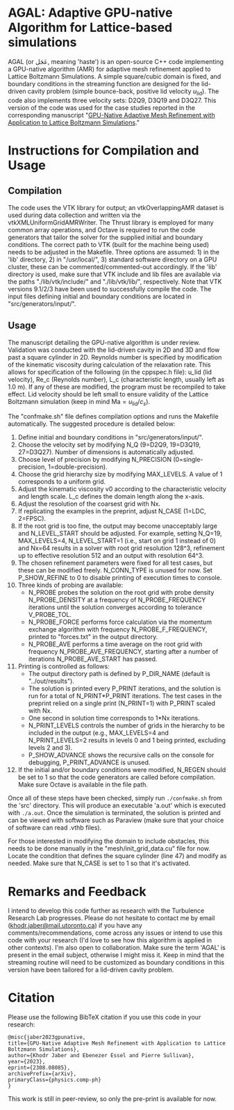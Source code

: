 # AGAL: Adaptive GPU-native Algorithm for Lattice-based simulations
AGAL (or عَجَل, meaning 'haste') is an open-source C++ code implementing a GPU-native algorithm (AMR) for adaptive mesh refinement applied to Lattice Boltzmann Simulations. A simple square/cubic domain is fixed, and boundary conditions in the streaming function are designed for the lid-driven cavity problem (simple bounce-back, positive lid velocity $u_{\text{lid}}$). The code also implements three velocity sets: D2Q9, D3Q19 and D3Q27. This version of the code was used for the case studies reported in the corresponding manuscript "[GPU-Native Adaptive Mesh Refinement with Application to Lattice Boltzmann Simulations](https://arxiv.org/abs/2308.08085)." 

# Instructions for Compilation and Usage

## Compilation

The code uses the VTK library for output; an vtkOverlappingAMR dataset is used during data collection and written via the vtkXMLUniformGridAMRWriter. The Thrust library is employed for many common array operations, and Octave is required to run the code generators that tailor the solver for the supplied initial and boundary conditions. The correct path to VTK (built for the machine being used) needs to be adjusted in the Makefile. Three options are assumed: 1) in the 'lib' directory, 2) in "/usr/local/", 3) standard software directory on a GPU cluster, these can be commented/commented-out accordingly. If the 'lib' directory is used, make sure that VTK include and lib files are available via the paths "./lib/vtk/include/" and "./lib/vtk/lib/", respectively. Note that VTK versions 9.1/2/3 have been used to successfully compile the code. The input files defining initial and boundary conditions are located in "src/generators/input/".

## Usage

The manuscript detailing the GPU-native algorithm is under review. Validation was conducted with the lid-driven cavity in 2D and 3D and flow past a square cylinder in 2D. Reynolds number is specified by modification of the kinematic viscosity during calculation of the relaxation rate. This allows for specification of the following (in the cppspec.h file): u_lid (lid velocity), Re_c (Reynolds number), L_c (characteristic length, usually left as 1.0 m). If any of these are modified, the program must be recompiled to take effect. Lid velocity should be left small to ensure validity of the Lattice Boltzmann simulation (keep in mind $\text{Ma} = u_{\text{lid}} / c_s$).

The "confmake.sh" file defines compilation options and runs the Makefile automatically. The suggested procedure is detailed below:
1. Define initial and boundary conditions in "src/generators/input/".
2. Choose the velocity set by modifying N_Q (9=D2Q9, 19=D3Q19, 27=D3Q27). Number of dimensions is automatically adjusted.
3. Choose level of precision by modifying N_PRECISION (0=single-precision, 1=double-precision).
4. Choose the grid hierarchy size by modifying MAX_LEVELS. A value of 1 corresponds to a uniform grid.
5. Adjust the kinematic viscosity v0 according to the characteristic velocity and length scale. L_c defines the domain length along the x-axis.
6. Adjust the resolution of the coarsest grid with Nx.
7. If replicating the examples in the preprint, adjust N_CASE (1=LDC, 2=FPSC).
8. If the root grid is too fine, the output may become unacceptably large and N_LEVEL_START should be adjusted. For example, setting N_Q=19, MAX_LEVELS=4, N_LEVEL_START=1 (i.e., start on grid 1 instead of 0) and Nx=64 results in a solver with root grid resolution 128^3, refinement up to effective resolution 512 and an output with resolution 64^3.
9. The chosen refinement parameters were fixed for all test cases, but these can be modified freely. N_CONN_TYPE is unused for now. Set P_SHOW_REFINE to 0 to disable printing of execution times to console.
10. Three kinds of probing are available:
    - N_PROBE probes the solution on the root grid with probe density N_PROBE_DENSITY at a frequency of N_PROBE_FREQUENCY iterations until the solution converges according to tolerance V_PROBE_TOL.
    - N_PROBE_FORCE performs force calculation via the momentum exchange algorithm with frequency N_PROBE_F_FREQUENCY, printed to "forces.txt" in the output directory.
    - N_PROBE_AVE performs a time average on the root grid with frequency N_PROBE_AVE_FREQUENCY, starting after a number of iterations N_PROBE_AVE_START has passed.
11. Printing is controlled as follows:
    - The output directory path is defined by P_DIR_NAME (default is "../out/results").
    - The solution is printed every P_PRINT iterations, and the solution is run for a total of N_PRINT\*P_PRINT iterations. The test cases in the preprint relied on a single print (N_PRINT=1) with P_PRINT scaled with Nx. 
    - One second in solution time corresponds to 1\*Nx iterations.
    - N_PRINT_LEVELS controls the number of grids in the hierarchy to be included in the output (e.g., MAX_LEVELS=4 and N_PRINT_LEVELS=2 results in levels 0 and 1 being printed, excluding levels 2 and 3).
    - P_SHOW_ADVANCE shows the recursive calls on the console for debugging, P_PRINT_ADVANCE is unused.
12. If the initial and/or boundary conditions were modified, N_REGEN should be set to 1 so that the code generators are called before compilation. Make sure Octave is available in the file path.

Once all of these steps have been checked, simply run `./confmake.sh` from the 'src' directory. This will produce an executable 'a.out' which is executed with `./a.out`. Once the simulation is terminated, the solution is printed and can be viewed with software such as Paraview (make sure that your choice of software can read .vthb files).

For those interested in modifying the domain to include obstacles, this needs to be done manually in the "mesh/init_grid_data.cu" file for now. Locate the condition that defines the square cylinder (line 47) and modify as needed. Make sure that N_CASE is set to 1 so that it's activated.

# Remarks and Feedback

I intend to develop this code further as research with the Turbulence Research Lab progresses. Please do not hesitate to contact me by email (khodr.jaber@mail.utoronto.ca) if you have any comments/recommendations, come across any issues or intend to use this code with your research (I'd love to see how this algorithm is applied in other contexts). I'm also open to collaboration. Make sure the term 'AGAL' is present in the email subject, otherwise I might miss it. Keep in mind that the streaming routine will need to be customized as boundary conditions in this version have been tailored for a lid-driven cavity problem. 

# Citation

Please use the following BibTeX citation if you use this code in your research:

    @misc{jaber2023gpunative,
    title={GPU-Native Adaptive Mesh Refinement with Application to Lattice Boltzmann Simulations}, 
    author={Khodr Jaber and Ebenezer Essel and Pierre Sullivan},
    year={2023},
    eprint={2308.08085},
    archivePrefix={arXiv},
    primaryClass={physics.comp-ph}
    }

This work is still in peer-review, so only the pre-print is available for now.
